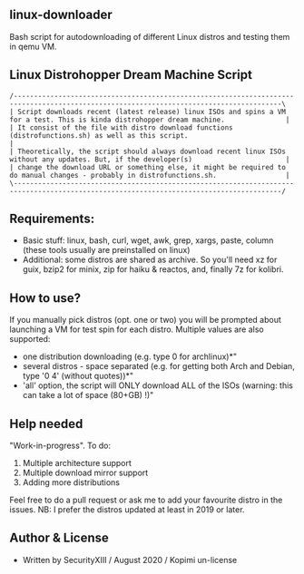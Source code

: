 ## linux-downloader
Bash script for autodownloading of different Linux distros and testing them in qemu VM.

## Linux Distrohopper Dream Machine Script
```
/----------------------------------------------------------------------------------------------------------------------------------------\
| Script downloads recent (latest release) linux ISOs and spins a VM for a test. This is kinda distrohopper dream machine.               |
| It consist of the file with distro download functions (distrofunctions.sh) as well as this script.                                     |
| Theoretically, the script should always download recent linux ISOs without any updates. But, if the developer(s)                       |
| change the download URL or something else, it might be required to do manual changes - probably in distrofunctions.sh.                 |
\----------------------------------------------------------------------------------------------------------------------------------------/
```

## Requirements: 
* Basic stuff: linux, bash, curl, wget, awk, grep, xargs, paste, column (these tools usually are preinstalled on linux) 
* Additional: some distros are shared as archive. So you'll need xz for guix, bzip2 for minix, zip for haiku & reactos, and, finally 7z for kolibri.

## How to use?
If you manually pick distros (opt. one or two) you will be prompted about launching a VM for test spin for each distro.
Multiple values are also supported:
* one distribution downloading (e.g. type 0 for archlinux)*"
* several distros - space separated (e.g. for getting both Arch and Debian, type '0 4' (without quotes))*"
* 'all' option, the script will ONLY download ALL of the ISOs (warning: this can take a lot of space (80+GB) !)"

## Help needed
"Work-in-progress". To do:	
1. Multiple architecture support
2. Multiple download mirror support
3. Adding more distributions

Feel free to do a pull request or ask me to add your favourite distro in the issues.
NB: I prefer the distros updated at least in 2019 or later.

## Author & License
* Written by SecurityXIII / August 2020 / Kopimi un-license
